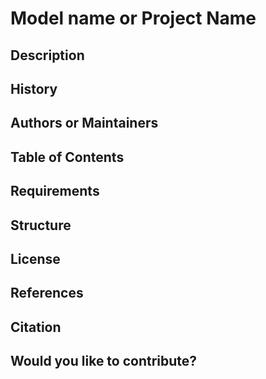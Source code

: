 <!--- 
    This is a README.md template for releasing a code project in a GitHub/Gitlab repository.    
    Under each section you can find commented text with explanation on what to add in each section.  
    Please modify the sections depending on needs, and delete all commented text once the README is done.   
-->

# Model name or Project Name

<!--- Add here a badge for the ArXiv identifier of the pre-print version of the paper/journal-article   
    related to this code project (arXiv:YYMM.NNNNN) (if applicable) e.g.:  

    [![Paper](http://img.shields.io/badge/Paper-arXiv.YYMM.NNNNN-B3181B?logo=arXiv)](https://arxiv.org/abs/...)
--> 

<!--- Add here the hyperlink to the finalized version of the paper/journal-article related to this project  
    (the DOI link provided by the journal publisher after peer-review acceptance) (if applicable) e.g.:  

    This repository is the official implementation of the following paper.

    * Paper title: [Paper Title](https://doi.org/YYMM.NNNNN)
--> 



## Description

<!--- Provide description of the contents of the code repository   
    * Provide information about what the code does  
    * Provide links for demos, blog posts, etc. (if applicable)  
    * Mention any caveats and assumptions that were considered  
-->  



## History

<!--- Provide a changelog (if applicable)  
-->



## Authors or Maintainers

<!--- Provide information about authors, maintainers and collaborators specifying contact details and role within the project, e.g.:   
    * Full name ([@GitHub username](https://github.com/username), [ORCID](https://doi.org/...), email address, institution/employer (role)  
-->



## Table of Contents

<!--- Provide a table of contents to help readers navigate the README  
-->



## Requirements  

<!--- Add badges of requirements e.g.:  
    [![Python 3.6](https://img.shields.io/badge/Python-3.6-3776AB)](https://www.python.org/downloads/release/python-360/)  
-->  

<!--- Provide details of the software required   
    * Add a `requirements.txt` file to the root directory for installing the necessary dependencies.   
    * Describe how to install requirements e.g. when using pip:  

        To install requirements:

        ```
            setup
            pip install -r requirements.txt
        ```

    * Alternatively, create an INSTALL.md. 
    * Provide any further instructions on how others can make sure the scripts are running for benchmarking examples (e.g. by using computational notebooks such as Jupyter notebooks) 
-->



## Structure

<!--- Add here the directory structure of the repo, including file/directory naming conventions  
-->



## License

<!--- Add badge for the license under which the code will be released, e.g.:
    [![License](https://img.shields.io/badge/License-Apache%202.0-blue.svg)](https://opensource.org/licenses/Apache-2.0)  
-->

<!--- Place your license text in a file named LICENSE in the root of the repository.  
    * Include information about the license under which the contents of the repository are released publicly. If different licenses apply to different files, explain here which license applies to which file(s), create a LICENSE directory, and add there the licenses (legal text as .md or .txt) for the different files.
    * (If the employer waives its copyright to its employees when the code is released as open-source) Add the copyright statement from the employer of the authors and maintainers (one copyright statement per employer) e.g.: 

    The contents of this repository are licensed under a **Apache License 2.0** license (see LICENSE file).

    Copyright notice:  

    <employer> hereby disclaims all copyright interest in the program “[name_program]” (provide one line description of the content or function) written by the Author(s).  
    <employer representative>, <employer>.  

    © [year_of_release], [name_authors], [reference project, grant or study if desired]  
-->



## References

<!--- Provide links to applicable references    
--> 



## Citation

<!--- Make the repository citable 
    * If you will be using the Zenodo-Github integration, add the following reference and the DOI of the Zenodo repository:

        If you want to cite this repository in your research paper, please use the following information:
        Reference: [Making Your Code Citable](https://guides.github.com/activities/citable-code/)  

    * If you will be using the 4TU.ResearchData-Github integration, add the following reference and the DOI of the 4TU.ResearchData repository:

        If you want to cite this repository in your research paper, please use the following information:   
        Reference: [Connecting 4TU.ResearchData with Git](https://data.4tu.nl/info/about-your-data/getting-started)   
-->



## Would you like to contribute?

<!--- Add here how you would like others to contribute to this project (e.g. forking, opening issues only, etc.)

    * Do not forget to mention how others can specify how they contributed to the project (e.g., add their names in a separate list of Contributors in the README; add their contributions in separate files specifying their copyright attribution at the top of the source files as commented text; etc.)  
-->
